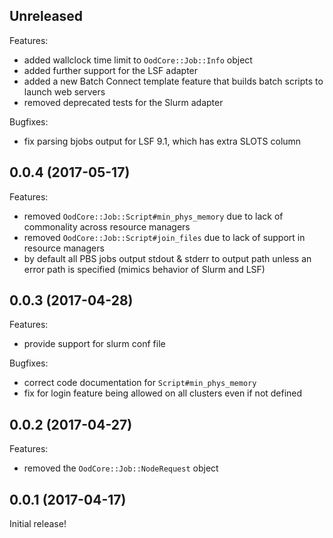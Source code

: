 ## Unreleased

Features:

  - added wallclock time limit to `OodCore::Job::Info` object
  - added further support for the LSF adapter
  - added a new Batch Connect template feature that builds batch scripts to
    launch web servers
  - removed deprecated tests for the Slurm adapter

Bugfixes:

  - fix parsing bjobs output for LSF 9.1, which has extra SLOTS column

## 0.0.4 (2017-05-17)

Features:

  - removed `OodCore::Job::Script#min_phys_memory` due to lack of commonality
    across resource managers
  - removed `OodCore::Job::Script#join_files` due to lack of support in
    resource managers
  - by default all PBS jobs output stdout & stderr to output path unless an
    error path is specified (mimics behavior of Slurm and LSF)

## 0.0.3 (2017-04-28)

Features:

  - provide support for slurm conf file

Bugfixes:

  - correct code documentation for `Script#min_phys_memory`
  - fix for login feature being allowed on all clusters even if not defined

## 0.0.2 (2017-04-27)

Features:

  - removed the `OodCore::Job::NodeRequest` object

## 0.0.1 (2017-04-17)

Initial release!
